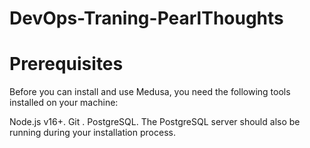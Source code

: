 # DevOps-Traning-PearlThoughts


# Prerequisites
Before you can install and use Medusa, you need the following tools installed on your machine:

Node.js v16+.
Git .
PostgreSQL. The PostgreSQL server should also be running during your installation process.
